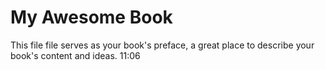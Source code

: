 My Awesome Book
=======

This file file serves as your book's preface, a great place to describe your book's content and ideas.
11:06 
